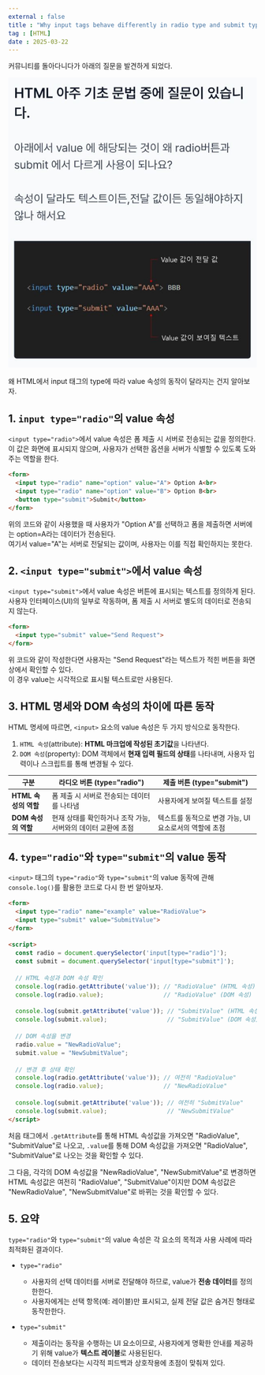 ```yaml
---
external : false
title : "Why input tags behave differently in radio type and submit type"
tag : [HTML]
date : 2025-03-22
---
```


커뮤니티를 돌아다니다가 아래의 질문을 발견하게 되었다.  

![input 태그 value 질문](https://github.com/WoojinJeonkr/woojin-blog/blob/main/public/images/html_question.jpg?raw=true)

왜 HTML에서 input 태그의 type에 따라 value 속성의 동작이 달라지는 건지 알아보자.

## 1. `input type="radio"`의 value 속성

`<input type="radio">`에서 value 속성은 폼 제출 시 서버로 전송되는 값을 정의한다.  
이 값은 화면에 표시되지 않으며, 사용자가 선택한 옵션을 서버가 식별할 수 있도록 도와주는 역할을 한다.  

```html
<form>
  <input type="radio" name="option" value="A"> Option A<br>
  <input type="radio" name="option" value="B"> Option B<br>
  <button type="submit">Submit</button>
</form>
```

위의 코드와 같이 사용했을 때 사용자가 "Option A"를 선택하고 폼을 제출하면 서버에는 option=A라는 데이터가 전송된다.  
여기서 value="A"는 서버로 전달되는 값이며, 사용자는 이를 직접 확인하지는 못한다.

## 2. `<input type="submit">`에서 value 속성

`<input type="submit">`에서 value 속성은 버튼에 표시되는 텍스트를 정의하게 된다.  
사용자 인터페이스(UI)의 일부로 작동하며, 폼 제출 시 서버로 별도의 데이터로 전송되지 않는다.

```html
<form>
  <input type="submit" value="Send Request">
</form>
```

위 코드와 같이 작성한다면 사용자는 "Send Request"라는 텍스트가 적힌 버튼을 화면 상에서 확인할 수 있다.  
이 경우 value는 시각적으로 표시될 텍스트로만 사용된다.

## 3. HTML 명세와 DOM 속성의 차이에 따른 동작

HTML 명세에 따르면, `<input>` 요소의 value 속성은 두 가지 방식으로 동작한다.

1. `HTML 속성`(attribute): **HTML 마크업에 작성된 초기값**을 나타낸다.
2. `DOM 속성`(property): DOM 객체에서 **현재 입력 필드의 상태**를 나타내며, 사용자 입력이나 스크립트를 통해 변경될 수 있다.  

| **구분**              | **라디오 버튼 (type="radio")**                                   | **제출 버튼 (type="submit")**                              |
|-----------------------|-----------------------------------------------------------------|----------------------------------------------------------|
| **HTML 속성의 역할**  | 폼 제출 시 서버로 전송되는 데이터를 나타냄                        | 사용자에게 보여질 텍스트를 설정                           |
| **DOM 속성의 역할**   | 현재 상태를 확인하거나 조작 가능, 서버와의 데이터 교환에 초점       | 텍스트를 동적으로 변경 가능, UI 요소로서의 역할에 초점    |

## 4. `type="radio"`와 `type="submit"`의 value 동작

`<input>` 태그의 `type="radio"`와 `type="submit"`의 value 동작에 관해 `console.log()`를 활용한 코드로 다시 한 번 알아보자.  

```html
<form>
  <input type="radio" name="example" value="RadioValue">
  <input type="submit" value="SubmitValue">
</form>

<script>
  const radio = document.querySelector('input[type="radio"]');
  const submit = document.querySelector('input[type="submit"]');

  // HTML 속성과 DOM 속성 확인
  console.log(radio.getAttribute('value')); // "RadioValue" (HTML 속성)
  console.log(radio.value);                 // "RadioValue" (DOM 속성)

  console.log(submit.getAttribute('value')); // "SubmitValue" (HTML 속성)
  console.log(submit.value);                 // "SubmitValue" (DOM 속성)

  // DOM 속성을 변경
  radio.value = "NewRadioValue";
  submit.value = "NewSubmitValue";

  // 변경 후 상태 확인
  console.log(radio.getAttribute('value')); // 여전히 "RadioValue"
  console.log(radio.value);                 // "NewRadioValue"

  console.log(submit.getAttribute('value')); // 여전히 "SubmitValue"
  console.log(submit.value);                 // "NewSubmitValue"
</script>
```

처음 태그에서 `.getAttribute`를 통해 HTML 속성값을 가져오면 "RadioValue", "SubmitValue"로 나오고, `.value`를 통해 DOM 속성값을 가져오면 "RadioValue", "SubmitValue"로 나오는 것을 확인할 수 있다.  

그 다음, 각각의 DOM 속성값을 "NewRadioValue", "NewSubmitValue"로 변경하면 HTML 속성값은 여전히 "RadioValue", "SubmitValue"이지만 DOM 속성값은 "NewRadioValue", "NewSubmitValue"로 바뀌는 것을 확인할 수 있다.

## 5. 요약

`type="radio"`와 `type="submit"`의 value 속성은 각 요소의 목적과 사용 사례에 따라 최적화된 결과이다.

- `type="radio"`
  - 사용자의 선택 데이터를 서버로 전달해야 하므로, value가 **전송 데이터**를 정의한한다.
  - 사용자에게는 선택 항목(예: 레이블)만 표시되고, 실제 전달 값은 숨겨진 형태로 동작한한다.

- `type="submit"`
  - 제출이라는 동작을 수행하는 UI 요소이므로, 사용자에게 명확한 안내를 제공하기 위해 value가 **텍스트 레이블**로 사용된된다.
  - 데이터 전송보다는 시각적 피드백과 상호작용에 초점이 맞춰져 있다.
